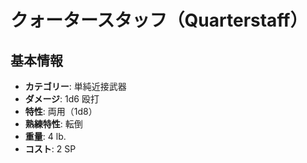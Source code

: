 # クォータースタッフ（Quarterstaff）

## 基本情報
- **カテゴリー**: 単純近接武器
- **ダメージ**: 1d6 殴打
- **特性**: 両用（1d8）
- **熟練特性**: 転倒
- **重量**: 4 lb.
- **コスト**: 2 SP
